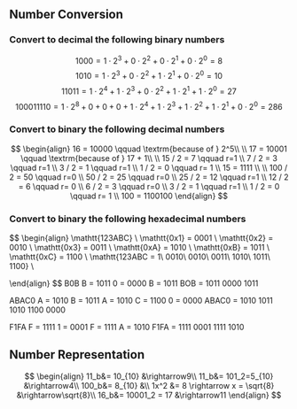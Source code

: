 ## Number Conversion
### Convert to decimal the following binary numbers
$$
1000 = 1\cdot2^3+0\cdot2^2+0\cdot2^1+0\cdot2^0 = 8
$$
$$
1010 = 1\cdot2^3+0\cdot2^2+1\cdot2^1+0\cdot2^0 = 10
$$
$$
11011 = 1\cdot2^4+1\cdot2^3+0\cdot2^2+1\cdot2^1+1\cdot2^0 = 27
$$
$$
100011110 = 1\cdot2^8+0+0+0+1\cdot2^4+1\cdot2^3+1\cdot2^2+1\cdot2^1+0\cdot2^0 = 286
$$
### Convert to binary the following decimal numbers
$$
\begin{align}
16 = 10000 \qquad \textrm{because of } 2^5\\ \\
17 = 10001 \qquad \textrm{because of } 17 + 1\\ \\
15 / 2 = 7 \qquad r=1 \\
7 / 2 = 3 \qquad r=1 \\
3 / 2 = 1 \qquad r=1 \\
1 / 2 = 0 \qquad r= 1 \\
15 = 1111 \\ \\
100 / 2 = 50 \qquad r=0 \\
50 / 2 = 25 \qquad r=0 \\
25 / 2 = 12 \qquad r=1 \\
12 / 2 = 6 \qquad r= 0 \\
6 / 2 = 3 \qquad r=0 \\
3 / 2 = 1 \qquad r=1 \\
1 / 2 = 0 \qquad r= 1 \\
100 = 1100100
\end{align}
$$
### Convert to binary the following hexadecimal numbers
$$
\begin{align}
\mathtt{123ABC} \\
\mathtt{0x1} = 0001 \\
\mathtt{0x2} = 0010 \\
\mathtt{0x3} = 0011 \\
\mathtt{0xA} = 1010 \\
\mathtt{0xB} = 1011 \\
\mathtt{0xC} = 1100 \\
\mathtt{123ABC = 1\ 0010\ 0010\ 0011\ 1010\ 1011\ 1100} \\

\end{align}
$$
B0B 
B = 1011
0 = 0000
B = 1011
BOB = 1011 0000 1011

ABAC0 
A = 1010
B = 1011
A = 1010
C = 1100
0 = 0000
ABAC0 = 1010 1011 1010 1100 0000

F1FA 
F = 1111
1 = 0001
F = 1111
A = 1010
F1FA = 1111 0001 1111 1010
## Number Representation
$$
\begin{align}
11_b&= 10_{10} &\rightarrow9\\
11_b&= 101_2=5_{10} &\rightarrow4\\
100_b&= 8_{10} &\\
1x^2 &= 8 \rightarrow x = \sqrt{8} &\rightarrow\sqrt{8}\\
16_b&= 10001_2 = 17 &\rightarrow11
\end{align}
$$